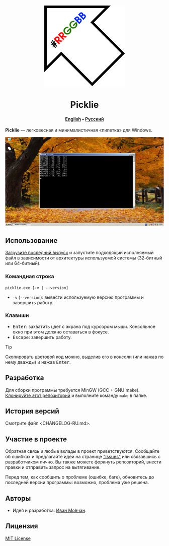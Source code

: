 <div align="center">

![](images/logo.png)

# Picklie

#### [English](README.md) &bull; [Русский](README-RU.md)

</div>

**Picklie**&nbsp;&mdash; легковесная и минималистичная &laquo;пипетка&raquo; для Windows.

![](images/screenshot.png)

## Использование

[Загрузите последний выпуск](https://github.com/ivan-movchan/picklie/releases/latest) и запустите подходящий исполняемый файл в зависимости от архитектуры используемой системы (32-битный или 64-битный).

### Командная строка

`picklie.exe [-v | --version]`

- `-v` (`--version`): вывести используемую версию программы и завершить работу.

### Клавиши

- <kbd>Enter</kbd>: захватить цвет с экрана под курсором мыши. Консольное окно при этом должно оставаться в фокусе.
- <kbd>Escape</kbd>: завершить работу.

> [!TIP]
> Скопировать цветовой код можно, выделив его в консоли (или нажав по нему дважды) и нажав <kbd>Enter</kbd>.

## Разработка

Для сборки программы требуется MinGW (GCC + GNU make). [Клонируйте этот репозиторий](https://github.com/ivan-movchan/picklie.git) и выполните команду `make` в папке.

## История версий

Смотрите файл <CHANGELOG-RU.md>.

## Участие в проекте

Обратная связь и любые вклады в проект приветствуются. Сообщайте об ошибках и предлагайте идеи на странице ["Issues"](https://github.com/ivan-movchan/picklie/issues) или связавшись с разработчиком лично. Вы также можете форкнуть репозиторий, внести правки и отправить запрос на вытягивание.

Перед тем, как сообщить о проблеме (ошибке, баге), обновитесь до последней версии программы: возможно, проблема уже решена.

## Авторы

- Идея и разработка: [Иван Мовчан](https://github.com/ivan-movchan).

## Лицензия

[MIT License](LICENSE)